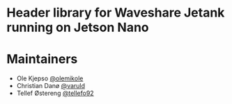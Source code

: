 # Header library for Waveshare Jetank running on Jetson Nano

# Maintainers
- Ole Kjepso [@olemikole](https://github.com/olemikole)
- Christian Danø [@varuld](https://github.com/varuld)
- Tellef Østereng [@tellefo92](https://github.com/tellefo92)
